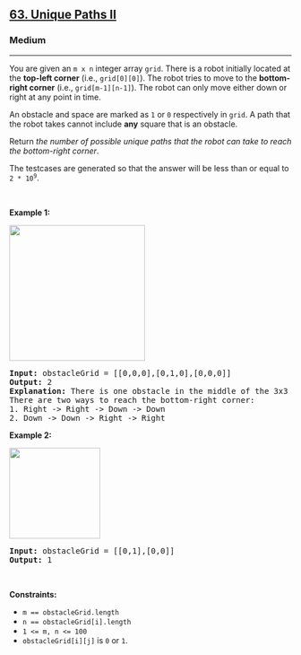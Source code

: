 <h2><a href="https://leetcode.com/problems/unique-paths-ii/">63. Unique Paths II</a></h2><h3>Medium</h3><hr><div data-read-aloud-multi-block="true"><p>You are given an <code>m x n</code> integer array <code>grid</code>. There is a robot initially located at the <b>top-left corner</b> (i.e., <code>grid[0][0]</code>). The robot tries to move to the <strong>bottom-right corner</strong> (i.e., <code>grid[m-1][n-1]</code>). The robot can only move either down or right at any point in time.</p>

<p>An obstacle and space are marked as <code>1</code> or <code>0</code> respectively in <code>grid</code>. A path that the robot takes cannot include <strong>any</strong> square that is an obstacle.</p>

<p>Return <em>the number of possible unique paths that the robot can take to reach the bottom-right corner</em>.</p>

<p>The testcases are generated so that the answer will be less than or equal to <code>2 * 10<sup style="">9</sup></code>.</p>

<p>&nbsp;</p>
<p><strong>Example 1:</strong></p>
<img alt="" src="https://assets.leetcode.com/uploads/2020/11/04/robot1.jpg" style="width: 242px; height: 242px;">
<pre><strong>Input:</strong> obstacleGrid = [[0,0,0],[0,1,0],[0,0,0]]
<strong>Output:</strong> 2
<strong>Explanation:</strong> There is one obstacle in the middle of the 3x3 grid above.
There are two ways to reach the bottom-right corner:
1. Right -&gt; Right -&gt; Down -&gt; Down
2. Down -&gt; Down -&gt; Right -&gt; Right
</pre>

<p><strong>Example 2:</strong></p>
<img alt="" src="https://assets.leetcode.com/uploads/2020/11/04/robot2.jpg" style="width: 162px; height: 162px;">
<pre><strong>Input:</strong> obstacleGrid = [[0,1],[0,0]]
<strong>Output:</strong> 1
</pre>

<p>&nbsp;</p>
<p><strong>Constraints:</strong></p>

<ul>
	<li><code>m == obstacleGrid.length</code></li>
	<li><code>n == obstacleGrid[i].length</code></li>
	<li><code>1 &lt;= m, n &lt;= 100</code></li>
	<li><code>obstacleGrid[i][j]</code> is <code>0</code> or <code>1</code>.</li>
</ul>
</div>